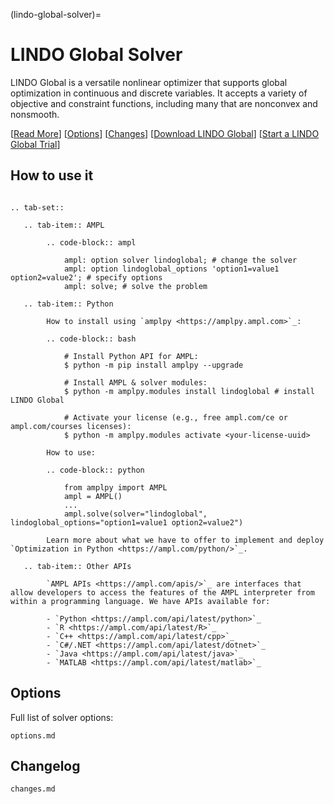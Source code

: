 (lindo-global-solver)=

# LINDO Global Solver

LINDO Global is a versatile nonlinear optimizer that supports global optimization in continuous and discrete variables. It accepts a variety of objective and constraint functions, including many that are nonconvex and nonsmooth.

[[Read More](https://ampl.com/products/solvers/solvers-we-sell/lindoglobal/)]
[[Options](options.md)]
[[Changes](changes.md)]
[[Download LINDO Global](https://portal.ampl.com/user/ampl/download/lindoglobal)]
[[Start a LINDO Global Trial](https://portal.ampl.com/user/ampl/request/amplce/trial?solver=lindoglobal)]

## How to use it

```{eval-rst}

.. tab-set::

   .. tab-item:: AMPL

        .. code-block:: ampl

            ampl: option solver lindoglobal; # change the solver
            ampl: option lindoglobal_options 'option1=value1 option2=value2'; # specify options
            ampl: solve; # solve the problem

   .. tab-item:: Python
   
        How to install using `amplpy <https://amplpy.ampl.com>`_:

        .. code-block:: bash

            # Install Python API for AMPL:
            $ python -m pip install amplpy --upgrade

            # Install AMPL & solver modules:
            $ python -m amplpy.modules install lindoglobal # install LINDO Global

            # Activate your license (e.g., free ampl.com/ce or ampl.com/courses licenses):
            $ python -m amplpy.modules activate <your-license-uuid>

        How to use:

        .. code-block:: python

            from amplpy import AMPL
            ampl = AMPL()
            ...
            ampl.solve(solver="lindoglobal", lindoglobal_options="option1=value1 option2=value2")

        Learn more about what we have to offer to implement and deploy `Optimization in Python <https://ampl.com/python/>`_.

   .. tab-item:: Other APIs

        `AMPL APIs <https://ampl.com/apis/>`_ are interfaces that allow developers to access the features of the AMPL interpreter from within a programming language. We have APIs available for:

        - `Python <https://ampl.com/api/latest/python>`_
        - `R <https://ampl.com/api/latest/R>`_
        - `C++ <https://ampl.com/api/latest/cpp>`_
        - `C#/.NET <https://ampl.com/api/latest/dotnet>`_
        - `Java <https://ampl.com/api/latest/java>`_
        - `MATLAB <https://ampl.com/api/latest/matlab>`_
```

## Options

Full list of solver options:
```{toctree}
options.md
```

## Changelog

```{toctree}
changes.md
```
